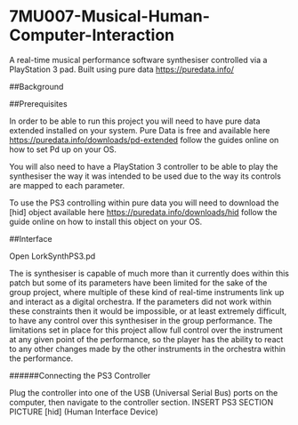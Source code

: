 # 7MU007-Musical-Human-Computer-Interaction
A real-time musical performance software synthesiser controlled via a PlayStation 3 pad. Built using pure data https://puredata.info/

##Background

##Prerequisites

In order to be able to run this project you will need to have pure data extended installed on your system. Pure Data is free and available here https://puredata.info/downloads/pd-extended follow the guides online on how to set Pd up on your OS.

You will also need to have a PlayStation 3 controller to be able to play the synthesiser the way it was intended to be used due to the way its controls are mapped to each parameter.

To use the PS3 controlling within pure data you will need to download the [hid] object available here https://puredata.info/downloads/hid follow the guide online on how to install this object on your OS.

##Interface

Open LorkSynthPS3.pd

The is synthesiser is capable of much more than it currently does within this patch but some of its parameters have been limited for the sake of the group project, where multiple of these kind of real-time instruments link up and interact as a digital orchestra. If the parameters did not work within these constraints then it would be impossible, or at least extremely difficult, to have any control over this synthesiser in the group performance. The limitations set in place for this project allow full control over the instrument at any given point of the performance, so the player has the ability to react to any other changes made by the other instruments in the orchestra within the performance.

######Connecting the PS3 Controller

Plug the controller into one of the USB (Universal Serial Bus) ports on the computer, then navigate to the controller section.
INSERT PS3 SECTION PICTURE
[hid] (Human Interface Device)
